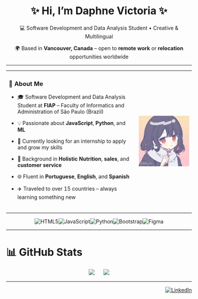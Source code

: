 <h1 align="center">✨ Hi, I’m Daphne Victoria ✨</h1>
<p align="center">
  💻 Software Development and Data Analysis Student • Creative & Multilingual  
</p>

<p align="center">
  🌍 Based in <strong>Vancouver, Canada</strong> – open to <strong>remote work</strong> or <strong>relocation</strong> opportunities worldwide
</p>

---

<!-- ABOUT ME + GIF SIDE BY SIDE -->
<table>
  <tr>
    <td valign="top" width="70%">

### 💫 About Me

- 🎓 Software Development and Data Analysis Student at **FIAP** – Faculty of Informatics and Administration of São Paulo (Brazil)  
- 💡 Passionate about **JavaScript**, **Python**, and **ML**  
- 🚀 Currently looking for an internship to apply and grow my skills  
- 🌱 Background in **Holistic Nutrition**, **sales**, and **customer service**  
- 🌐 Fluent in **Portuguese**, **English**, and **Spanish**  
- ✈️ Traveled to over 15 countries – always learning something new <br><br>

  </td>
    <td align="center" width="30%">
      <img src="https://github.com/DVictoriaScript/DVictoriaScript/blob/main/VickGif.gif?raw=true" width="200" alt="Cartoon GIF of Daphne">
    </td>
  </tr>
</table>

<div align="center">

![HTML5](https://img.shields.io/badge/html5-%23E34F26.svg?style=for-the-badge&logo=html5&logoColor=white)![JavaScript](https://img.shields.io/badge/javascript-%23323330.svg?style=for-the-badge&logo=javascript&logoColor=%23F7DF1E)![Python](https://img.shields.io/badge/python-%2314354C.svg?style=for-the-badge&logo=python&logoColor=white)![Bootstrap](https://img.shields.io/badge/bootstrap-%238511FA.svg?style=for-the-badge&logo=bootstrap&logoColor=white)![Figma](https://img.shields.io/badge/figma-%23F24E1E.svg?style=for-the-badge&logo=figma&logoColor=white)

</div>

---

# 📊 GitHub Stats

<div align="center">
  <img src="https://nirzak-streak-stats.vercel.app/?user=DVictoriaScript&theme=dark&hide_border=false" height="150" style="margin-right: 20px;" />
  <img src="https://github-readme-stats.vercel.app/api/top-langs/?username=DVictoriaScript&theme=dark&hide_border=false&layout=compact" height="150" />
</div>

---

<div align="right">

[![LinkedIn](https://img.shields.io/badge/LinkedIn-%230077B5.svg?logo=linkedin&logoColor=white)](https://linkedin.com/in/daphne_victoria)  

</div>

<!-- Proudly created with GPRM ( https://gprm.itsvg.in ) -->

<!--
**DVictoriaScript/DVictoriaScript** is a ✨ _special_ ✨ repository because its `README.md` (this file) appears on your GitHub profile.

Here are some ideas to get you started:

- 🔭 I’m currently working on ...
- 🌱 I’m currently learning ...
- 👯 I’m looking to collaborate on ...
- 🤔 I’m looking for help with ...
- 💬 Ask me about ...
- 📫 How to reach me: ...
- 😄 Pronouns: ...
- ⚡ Fun fact: ...
-->
